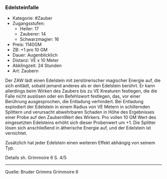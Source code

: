### Edelsteinfalle

- Kategorie: #Zauber
- Zugangsstufen:
  - Heiler: 17
  - Zauberer: 14
  - Schwarzmagier: 16
- Preis: 1140GM
- ZB: +1 pro 10 GM
- Dauer: Augenblicklich
- Distanz: VE x 10 Meter
- Abklingzeit: 24 Stunden
- Art: Zaubern

Der ZAW lädt einen Edelstein mit zerstörerischer magischer Energie auf, die sich entlädt, sobald jemand anderes als er den Edelstein berührt. Er kann allerdings beim Wirken des Zaubers bis zu VE Kreaturen festlegen, die die Falle nicht auslösen oder ein Befehlswort festlegen, das, vor einer Berührung ausgesprochen, die Entladung verhindert. Bei Entladung explodiert der Edelstein in einem Radius von VE Metern in schillernden Splittern und verursacht abwehrbaren Schaden in Höhe des Ergebnisses einer Probe auf den ZaubernWert des Wirkers. Pro vollen 10 GM Wert des eingesetzten Edelsteins erhöht sich dieser Probenwert um +1. Die Splitter lösen sich anschließend in ätherische Energie auf, und der Edelstein ist vernichtet.

Zusätzlich hat jeder Edelstein einen weiteren Effekt abhängig von seinem Typ.

Details sh. Grimmoire 6 S. 4/5

---

Quelle: Bruder Grimms Grimmoire 6
